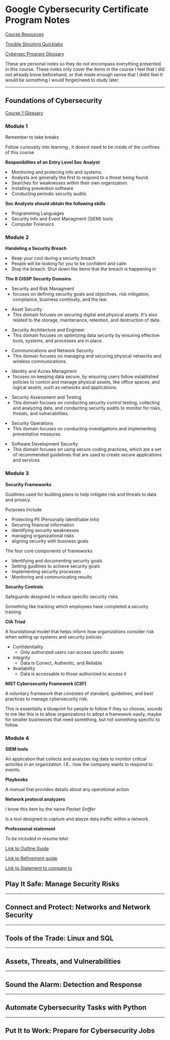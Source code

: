 # Google Cybersecurity Certificate Program Notes
[Course Resources](https://www.coursera.org/learn/foundations-of-cybersecurity/resources/L1aML)

[Trouble Shooting Quicklabs](https://support.google.com/qwiklabs/answer/9133560?hl=en&ref_topic=9134804)

[Cybersec Program Glossary](https://docs.google.com/document/d/1Feb8pHRY-blnpaLOohds2esd6IWdCIp-ikG7G_omSj4/template/preview?resourcekey=0-YHcAISkCiqGDq5KwO6yNeQ)

These are personal notes so they do not encompass everything presented in this course. These notes only cover the items in the course I feel that I did not already know beforehand, or that made enough sense that I didnt feel It would be something I would forget/need to study later.

---
## Foundations of Cybersecurity

[Course 1 Glossary](https://docs.google.com/document/d/1bBtBHYrrm4kmWJqJVmeNUDPG24ydGvc4ACMLoP9zzps/template/preview?pli=1&resourcekey=0-0uttQ9n9hmekaJBuPVjWMg)

### Module 1

Remember to take breaks

Follow curiousity into learning , it doesnt need to be inside of the confines of this course

**Responibilites of an Entry Level Sec Analyst**
<li> Monitoring and protecing info and systems.
<li> Analysts are generally the first to respond to a threat being found.
<li> Searches for weaknesses within their own organization.
<li> Installing prevention software
<li> Conducting periodic security audits

**Sec Analysts should obtain the following skills**
<li> Programming Languages
<li> Security Info and Event Managment (SIEM) tools
<li> Computer Forensics

### Module 2

**Handeling a Security Breach**
<li> Keep your cool during a security breach
<li> People will be looking for you to be confident and calm 
<li> Stop the breach. Shut down the items that the breach is happening in

**The 8 CISSP Security Domains**
<li> Security and Risk Managment
    <ul>
        <li>focuses on defining security goals and objectives, risk mitigation, compliance, business continuity, and the law.</li>
    </ul>
<li> Asset Security
    <ul>
        <li>This domain focuses on securing digital and physical assets. It's also related to the storage, maintenance, retention, and destruction of data.
    </ul>
<li> Security Architecture and Engineer
    <ul>
        <li>This domain focuses on optimizing data security by ensuring effective tools, systems, and processes are in place.
    </ul>
<li> Communications and Network Security
    <ul>
        <li>This domain focuses on managing and securing physical networks and wireless communications.
    </ul>
<li> Identity and Acces Managment
    <ul>
        <li>focuses on keeping data secure, by ensuring users follow established policies to control and manage physical assets, like office spaces, and logical assets, such as networks and applications.
    </ul>
<li> Security Assessment and Testing
    <ul>
        <li>This domain focuses on conducting security control testing, collecting and analyzing data, and conducting security audits to monitor for risks, threats, and vulnerabilities.
    </ul>
<li> Security Operations
    <ul>
        <li>This domain focuses on conducting investigations and implementing preventative measures.
    </ul>
<li> Software Development Security
    <ul>
        <li>This domain focuses on using secure coding practices, which are a set of recommended guidelines that are used to create secure applications and services.
    </ul>

### Module 3

**Security Frameworks**

Guidlines used for building plans to help mitigate risk and threats to data and privacy.

Purposes Include
<li> Protecting PII (Personally Identifiable Info)
<li> Securing financial information
<li> identifying security weaknesses
<li> managing organizational risks
<li> aligning security with business goals

The four core components of frameworks
<li> Identifying and documenting security goals
<li> Setting guidlines to achieve security goals
<li> Implementing security processes
<li> Monitoring and communicating results

**Security Controls**

Safeguards designed to reduce specific security risks

Something like tracking which employees have completed a security training

**CIA Triad**

A foundational model that helps inform how organizations consider risk when setting up systems and security policies
<ul>
    <li> Confidentiality
        <ul>
            <li> Only authorized users can access specific assets
        </ul>
    <li> Integrity
        <ul>
            <li> Data is Correct, Authentic, and Reliable
        </ul>
    <li> Availability
        <ul>
            <li> Data is accessable to those authorized to access it
        </ul>
</ul>

**NIST Cybersecurity Framework (CSF)**

A voluntary framework that consistes of standard, guidelines, and best practices to manage cybersecurity risk.

This is essentially a blueprint for people to follow if they so choose, sounds to me like this is to allow organizations to adopt a framework easily, maybe for smaller businesses that need something, but not something specific to follow.

### Module 4

**SIEM tools**

An application that collects and analyzes log data to monitor critical activites in an organization. I.E.. how the company wants to respond to events.

**Playbooks**

A manual that provides details about any operational action

**Network protocol analyzers**

I know this item by the name *Packet Sniffer* 

Is a tool designed to capture and alayze data traffic within a network.


**Professional statement**

*To be included in resume later*

[Link to Outline Guide](https://docs.google.com/document/d/1D4XshTUL8IBcmn9uUL8hkP-LmUTmr6XTRw0XfbYW94Y/edit)

[Link to Refinement guide](https://docs.google.com/document/d/1J4_zuiQKgVBOF3MD-t8zur7e2de2CdaZJ5BcWJy6EN4/edit#heading=h.1rdne9oce5ug)

[Link to Statement to compare to](https://docs.google.com/document/d/1iq5QYh1v2yV2VN5U9bMT1FHjJ7sVLGKWPx4TLAQvxXQ/edit#heading=h.ule3pcuk2vyo)

## Play It Safe: Manage Security Risks


---
## Connect and Protect: Networks and Network Security


---
## Tools of the Trade: Linux and SQL


---
## Assets, Threats, and Vulnerabilities


---
## Sound the Alarm: Detection and Response


---
## Automate Cybersecurity Tasks with Python


---
## Put It to Work: Prepare for Cybersecurity Jobs

